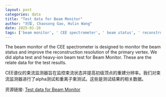 ```yaml
---
layout: post
categories: data
title: "Test data for Beam Monitor"
author: "刘军, Chaosong Gao, Hulin Wang"
date: 2025-01-10
tags: ['beam monitor', ' CEE spectrometer', ' beam status', ' reconstruction resolution', ' primary vertex', ' alpha test', ' heavy-ion beam test', ' test results']
---
```


The beam monitor of the CEE spectrometer is designed to monitor the beam status and improve the reconstruction resolution of the primary vertex. We did alpha test and heavy-ion beam test for Beam Monitor. These are the relate data for the test results.

CEE谱仪的束流监测器旨在监控束流状态并提高初级顶点的重建分辨率。我们对束流监测器进行了alpha测试和重离子束测试。这些是测试结果的相关数据。

资源链接: [Test data for Beam Monitor](https://doi.org/10.57760/sciencedb.j00186.00530)
